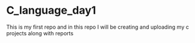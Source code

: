 # C_language_day1
This is my first repo and in this repo I will be creating and uploading my c projects along with reports
